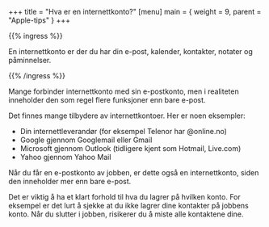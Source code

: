 +++
title = "Hva er en internettkonto?"
[menu]
main = { weight = 9, parent = "Apple-tips" }
+++

{{% ingress %}}

En internettkonto er der du har din e-post, kalender, kontakter, notater og påminnelser.

{{% /ingress %}}

Mange forbinder internettkonto med sin e-postkonto, men i realiteten inneholder den som regel flere
funksjoner enn bare e-post.

Det finnes mange tilbydere av internettkontoer. Her er noen eksempler:

- Din internettleverandør (for eksempel Telenor har @online.no)
- Google gjennom Googlemail eller Gmail
- Microsoft gjennom Outlook (tidligere kjent som Hotmail, Live.com)
- Yahoo gjennom Yahoo Mail

Når du får en e-postkonto av jobben, er dette også en internettkonto, siden den inneholder mer enn
bare e-post.

Det er viktig å ha et klart forhold til hva du lagrer på hvilken konto. For eksempel er det lurt å
sjekke at du ikke lagrer dine kontakter på jobbens konto. Når du slutter i jobben, risikerer du
å miste alle kontaktene dine.

